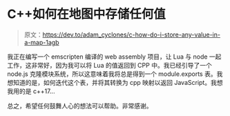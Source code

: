 # C++如何在地图中存储任何值

> 原文：<https://dev.to/adam_cyclones/c-how-do-i-store-any-value-in-a-map-1agb>

我正在编写一个 emscripten 编译的 web assembly 项目，让 Lua 与 node 一起工作，这非常好，因为我可以将 Lua 的值返回到 CPP 中。我已经引导了一个 node.js 克隆模块系统，所以这意味着我将总是得到一个 module.exports 表。我想知道的是，如何迭代这个表，并将其转换为 cpp 映射以返回 JavaScript。我想我用的是 c++17...

总之，希望任何鼓舞人心的想法可以帮助。非常感谢。